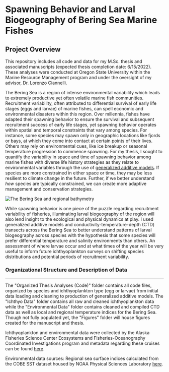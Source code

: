 # Spawning Behavior and Larval Biogeography of Bering Sea Marine Fishes
## Project Overview

This repository includes all code and data for my M.Sc. thesis and associated manuscripts (expected thesis completion date: 6/15/2022). These analyses were conducted at Oregon State University within the Marine Resource Management program and under the oversight of my advisor, Dr. Lorenzo Ciannelli. 

The Bering Sea is a region of intense environmental variability which leads to extremely productive yet often volatile marine fish communities. Recruitment variability, often attributed to differential survival of early life stages (eggs and larvae) of marine fishes, can spell economic and environmental disasters within this region. Over millennia, fishes have adapted their spawning behavior to ensure the survival and subsequent recruitment success of early life stages, yet spawning behavior operates within spatial and temporal constraints that vary among species. For instance, some species may spawn only in geographic locations like fjords or bays, at which they come into contact at certain points of their lives. Others may rely on environmental cues, like ice breakup or seasonal temperature progression to commence spawning. For my thesis, I sought to quantify the variability in space and time of spawning behavior among marine fishes with diverse life history strategies as they relate to environmental variables through the use of [generalized additive models](http://environmentalcomputing.net/intro-to-gams/). If species are more constrained in either space or time, they may be less resilient to climate change in the future. Further, if we better understand _how_ species are typically constrained, we can create more adaptive management and conservation strategies. 

![The Bering Sea and regional bathymetry](https://user-images.githubusercontent.com/86377967/138932004-21d629a4-789b-42f7-afe4-0166525a488f.jpg)

While spawning behavior is one piece of the puzzle regarding recruitment variability of fisheries, illuminating larval biogeography of the region will also lend insight to the ecological and physical dynamics at play. I used generalized additive models and conductivity-temperature-depth (CTD) transects across the Bering Sea to better understand patterns of larval biogeography across species with the hypothesis that some species will prefer differential temperature and salinity environments than others. An assessment of where larvae occur and at what times of the year will be very useful to inform future ichthyoplankton surveys on shifting species distributions and potential periods of recruitment variability. 

### Organizational Structure and Description of Data
---

The "Organized Thesis Analyses (Code)" folder contains all code files, organized by species and ichthyoplankton type (egg or larvae) from initial data loading and cleaning to production of generalized additive models. The "Ichthyo Data" folder contains all raw and cleaned ichthyoplankton data while the "Environmental Data" folder contains cleaned and compiled CTD data as well as local and regional temperature indices for the Bering Sea. Though not fully populated yet, the "Figures" folder will house figures created for the manuscript and thesis. 

Ichthyoplankton and environmental data were collected by the Alaska Fisheries Science Center Ecosystems and Fisheries-Oceanography Coordinated Investigations program and metadata regarding these cruises can be found [here](https://apps-afsc.fisheries.noaa.gov/icc/index.php). 

Environmental data sources: 
Regional sea surface indices calculated from the COBE SST dataset housed by NOAA Physical Sciences Laboratory [here](https://psl.noaa.gov/data/gridded/data.cobe.html). 




